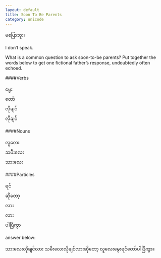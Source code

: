```yaml
---
layout: default
title: Soon To Be Parents
category: unicode
---
```


<p class="my"><span class="mm3">မပြောဘူး။</span></p>
<p class="en hide-this">I don’t speak.</p>

What is a common question to ask soon-to-be parents? Put together the words below to get one fictional father’s response, undoubtedly often echoed.    

####Verbs
<p class="mm3">
မွေး<br>
တော်<br>
လိုချင်<br>
လိုချင်
</p>    

####Nouns
<p class="mm3">
လူလေး<br>
သမီးလေး<br>
သားလေး
</p>    

####Particles
<p class="mm3">
ရင်<br>
ဆိုတော့<br>
လား<br>
လား<br>
ပါပြီကွာ
</p>    

<p class="my">answer below:</p>
<p class="mm3 hide-this">သားလေးလိုချင်လား သမီးလေးလိုချင်လားဆိုတော့ လူလေးမွေးရင်တော်ပါပြီကွာ။</p>
